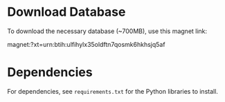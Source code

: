 # Download Database
To download the necessary database (~700MB), use this magnet link:

magnet:?xt=urn:btih:ulfihylx35oldftn7qosmk6hkhsjq5af

# Dependencies
For dependencies, see `requirements.txt` for the Python libraries to install.
